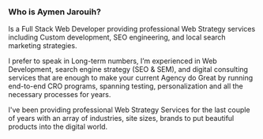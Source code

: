 ### Who is Aymen Jarouih?
Is a Full Stack Web Developer providing professional Web Strategy services including Custom development, SEO engineering, and local search marketing strategies.

I prefer to speak in Long-term numbers, I’m experienced in Web Development, search engine strategy (SEO & SEM), and digital consulting services that are enough to make your current Agency do Great by running end-to-end CRO programs, spanning testing, personalization and all the necessary processes for years.

I've been providing professional Web Strategy Services for the last couple of years with an array of industries, site sizes, brands to put beautiful products into the digital world.

